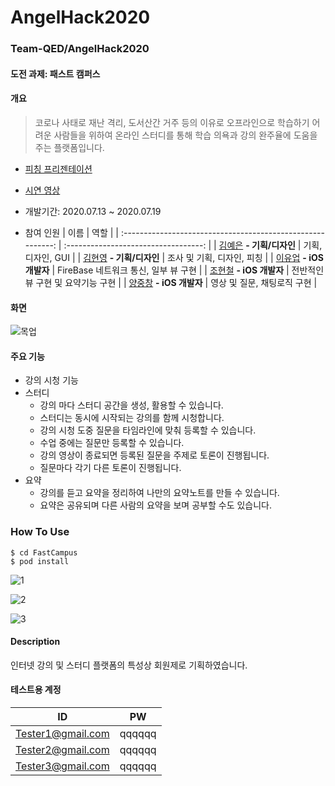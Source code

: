 # AngelHack2020
### Team-QED/AngelHack2020

#### 도전 과제: 패스트 캠퍼스

#### 개요

>  코로나 사태로 재난 격리, 도서산간 거주 등의 이유로 오프라인으로 학습하기 어려운 사람들을 위하여 온라인 스터디를 통해 학습 의욕과 강의 완주율에 도움을 주는 플랫폼입니다.

- [피칭 프리젠테이션](Assets/엔젤핵_패스트캠퍼스.pdf)
- [시연 영상](https://www.youtube.com/watch?v=XIDqwjuPcsk&feature=youtu.be)

- 개발기간: 2020.07.13 ~ 2020.07.19

- 참여 인원
  |                            이름                             |                 역할                 |
  | :---------------------------------------------------------: | :----------------------------------: |
  |                [김예은]() **- 기획/디자인**                 |          기획, 디자인, GUI           |
  |                [김현영]() **- 기획/디자인**                 |      조사 및 기획, 디자인, 피칭      |
  |     [이유업](https://github.com/Up-s) **- iOS 개발자**      | FireBase 네트워크 통신, 일부 뷰 구현 |
  | [조현철](https://github.com/furydeveloper) **- iOS 개발자** |  전반적인 뷰 구현 및 요약기능 구현   |
  |   [양중창](https://github.com/didwndckd) **- iOS 개발자**   |     영상 및 질문, 채팅로직 구현      |

  



#### 화면

![목업](Assets/screenshot.png)

#### 주요 기능

- 강의 시청 기능
- 스터디
  - 강의 마다 스터디 공간을 생성, 활용할 수 있습니다.
  - 스터디는 동시에 시작되는 강의를 함께 시청합니다.
  - 강의 시청 도중 질문을 타임라인에 맞춰 등록할 수 있습니다.
  - 수업 중에는 질문만 등록할 수 있습니다.
  - 강의 영상이 종료되면 등록된 질문을 주제로 토론이 진행됩니다.
  - 질문마다 각기 다른 토론이 진행됩니다.
- 요약
  - 강의를 듣고 요약을 정리하여 나만의 요약노트를 만들 수 있습니다.
  - 요약은 공유되며 다른 사람의 요약을 보며 공부할 수도 있습니다.

### How To Use

```shell
$ cd FastCampus
$ pod install
```

![1](Assets/1.png)

![2](Assets/2.png)

![3](Assets/3.png)

#### Description

인터넷 강의 및 스터디 플랫폼의 특성상 회원제로 기획하였습니다.

#### 테스트용 계정

| ID                | PW     |
| ----------------- | ------ |
| Tester1@gmail.com | qqqqqq |
| Tester2@gmail.com | qqqqqq |
| Tester3@gmail.com | qqqqqq |

